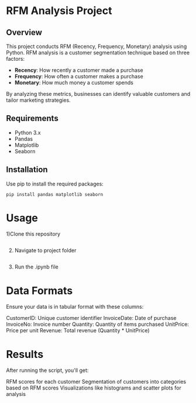 # RFM Analysis Project

## Overview

This project conducts RFM (Recency, Frequency, Monetary) analysis using Python. RFM analysis is a customer segmentation technique based on three factors:

- **Recency**: How recently a customer made a purchase
- **Frequency**: How often a customer makes a purchase
- **Monetary**: How much money a customer spends

By analyzing these metrics, businesses can identify valuable customers and tailor marketing strategies.

## Requirements

- Python 3.x
- Pandas
- Matplotlib
- Seaborn

## Installation

Use pip to install the required packages:

```bash
pip install pandas matplotlib seaborn
```

# Usage
1)Clone this repository 
```bash

```

2) Navigate to project folder
```bash
```

3) Run the .ipynb file

# Data Formats
Ensure your data is in tabular format with these columns:

CustomerID: Unique customer identifier
InvoiceDate: Date of purchase
InvoiceNo: Invoice number
Quantity: Quantity of items purchased
UnitPrice: Price per unit
Revenue: Total revenue (Quantity * UnitPrice)

# Results
After running the script, you'll get:

RFM scores for each customer
Segmentation of customers into categories based on RFM scores
Visualizations like histograms and scatter plots for analysis


